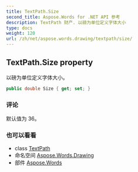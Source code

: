 ```yaml
---
title: TextPath.Size
second_title: Aspose.Words for .NET API 参考
description: TextPath 财产. 以磅为单位定义字体大小
type: docs
weight: 120
url: /zh/net/aspose.words.drawing/textpath/size/
---
```

## TextPath.Size property

以磅为单位定义字体大小。

```csharp
public double Size { get; set; }
```

### 评论

默认值为 36。

### 也可以看看

* class [TextPath](../)
* 命名空间 [Aspose.Words.Drawing](../../textpath/)
* 部件 [Aspose.Words](../../../)


